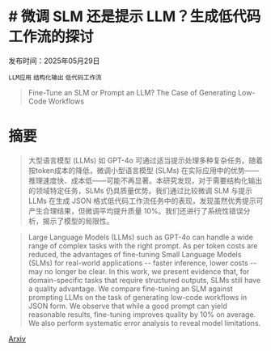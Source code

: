 # # 微调 SLM 还是提示 LLM？生成低代码工作流的探讨

发布时间：2025年05月29日

`LLM应用` `结构化输出` `低代码工作流`

> Fine-Tune an SLM or Prompt an LLM? The Case of Generating Low-Code Workflows

# 摘要

> 大型语言模型 (LLMs) 如 GPT-4o 可通过适当提示处理多种复杂任务。随着按token成本的降低，微调小型语言模型 (SLMs) 在实际应用中的优势——推理速度快、成本低——可能不再显著。本研究发现，对于需要结构化输出的领域特定任务，SLMs 仍具质量优势。我们通过比较微调 SLM 与提示 LLMs 在生成 JSON 格式低代码工作流任务中的表现，发现虽然优秀提示可产生合理结果，但微调平均提升质量 10%。我们还进行了系统性错误分析，揭示了模型的局限性。

> Large Language Models (LLMs) such as GPT-4o can handle a wide range of complex tasks with the right prompt. As per token costs are reduced, the advantages of fine-tuning Small Language Models (SLMs) for real-world applications -- faster inference, lower costs -- may no longer be clear. In this work, we present evidence that, for domain-specific tasks that require structured outputs, SLMs still have a quality advantage. We compare fine-tuning an SLM against prompting LLMs on the task of generating low-code workflows in JSON form. We observe that while a good prompt can yield reasonable results, fine-tuning improves quality by 10% on average. We also perform systematic error analysis to reveal model limitations.

[Arxiv](https://arxiv.org/abs/2505.24189)